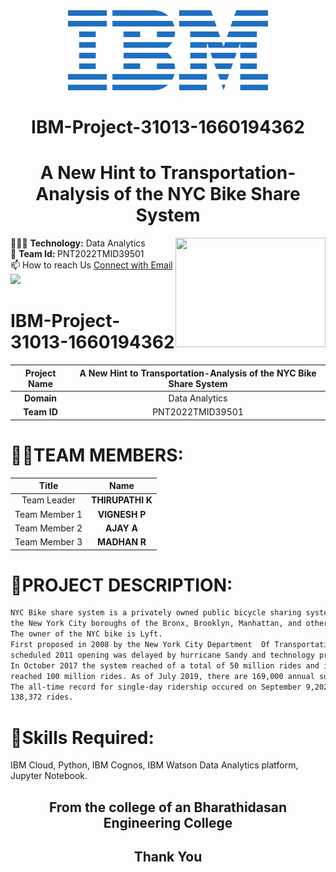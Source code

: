 <div align="center">
<a href="https://github.com/othneildrew/Best-README-Template">
<img src="https://github.com/SuryaR-25/ReadMe-Temp/blob/master/images/IBM_logo.svg.png" alt="Logo" width="320" height="128" >
</a>
 
# IBM-Project-31013-1660194362
# A New Hint to Transportation-Analysis of the NYC Bike Share System
 
<img src="https://s3files.core77.com/blog/images/2013/07/CitiBike-yeahigifedit.gif" align="right" width="240" height="175"/>
</div>

👨🏻‍💻 <b>Technology:</b> Data Analytics <br>
📱  <b>Team Id: </b> PNT2022TMID39501 <br>
📫 How to reach Us <a href = "mailto: mahiravi.786@gmail.com">Connect with Email</a><br>
![](https://komarev.com/ghpvc/?username=IBM-Project-31013-1660194362&label=PROFILE+VIEWS) 
# IBM-Project-31013-1660194362



|      **Project Name**     | A New Hint to Transportation-Analysis of the NYC Bike Share System |
|:---------------------:|:------------------------------:|
|         **Domain**        |  Data Analytics |
|        **Team ID**        |  PNT2022TMID39501 |

# 👩‍👦TEAM MEMBERS:
|   **Title**   |      **Name**     |
|:-----------:|:-----------------:|
| Team Leader   |**THIRUPATHI K**|
| Team Member 1 |**VIGNESH P**|
| Team Member 2 |**AJAY A**|
| Team Member 3 |**MADHAN R**|

# **📜PROJECT DESCRIPTION:**
```html
NYC Bike share system is a privately owned public bicycle sharing system serving
the New York City boroughs of the Bronx, Brooklyn, Manhattan, and other cities.
The owner of the NYC bike is Lyft.
First proposed in 2008 by the New York City Department  Of Transportation, City Bike's
scheduled 2011 opening was delayed by hurricane Sandy and technology problems. 
In October 2017 the system reached of a total of 50 million rides and in July 2020 the system
reached 100 million rides. As of July 2019, there are 169,000 annual subscribers.
The all-time record for single-day ridership occured on September 9,2022, when the system had
138,372 rides.
```

# **🎯Skills Required:**
IBM Cloud, Python, IBM Cognos, IBM Watson Data Analytics platform, Jupyter Notebook.


<div align="center">
<h2>From the college of an Bharathidasan Engineering College<br></h2>
             <h2>Thank You</h2>
             </div>

